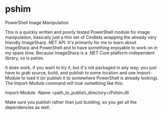 # pshim
PowerShell Image Manipulation

This is a quickly written and poorly tested PowerShell module for image manipulation, basically just a thin set of Cmdlets wrapping the already very friendly ImageSharp .NET API.  It's primarily for me to learn about ImageSharp and PowerShell and to have something enjoyable to work on in my spare time.  Because ImageSharp is a .NET Core platform-independent library, so is pshim.

It does work, if you want to try it, but it's not packaged in any way; you just have to grab source, build, and publish to some location and use Import-Module to load it (or publish it to somewhere PowerShell is already looking).  The Import-Module command will look something like this:

Import-Module -Name <path_to_publish_directory>/Pshim.dll

Make sure you publish rather than just building, so you get all the dependencies as well.

